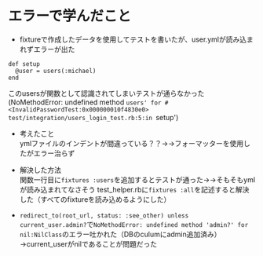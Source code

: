 # エラーで学んだこと

* fixtureで作成したデータを使用してテストを書いたが、user.ymlが読み込まれずエラーが出た  
```
def setup
  @user = users(:michael)
end
```
このusersが関数として認識されてしまいテストが通らなかった  
(NoMethodError: undefined method `users' for #<InvalidPasswordTest:0x000000010f4830e0>
test/integration/users_login_test.rb:5:in `setup')  
* 考えたこと  
ymlファイルのインデントが間違っている？？→→フォーマッターを使用したがエラー治らず
* 解決した方法  
関数一行目に`fixtures :users`を追加するとテストが通った→→そもそもymlが読み込まれてなさそう
test_helper.rbに`fixtures :all`を記述すると解決した（すべてのfixtureを読み込めるようにした）  

* `redirect_to(root_url, status: :see_other) unless current_user.admin?`で`NoMethodError: undefined method 'admin?' for nil:NilClass`のエラー吐かれた（DBのculumにadmin追加済み）  
→current_userがnilであることが問題だった  
